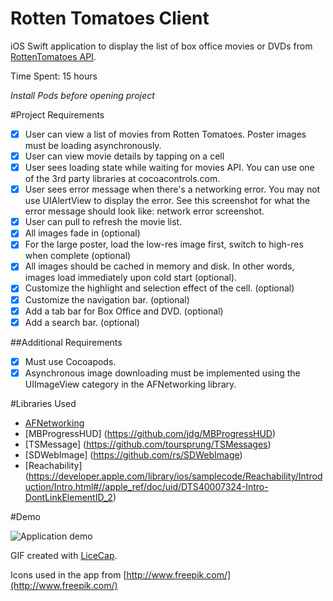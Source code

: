 Rotten Tomatoes Client
======================

iOS Swift application to display the list of box office movies or DVDs from [RottenTomatoes API](http://www.rottentomatoes.com/).

Time Spent: 15 hours

*Install Pods before opening project*

#Project Requirements
* [x] User can view a list of movies from Rotten Tomatoes. Poster images must be loading asynchronously.
* [x] User can view movie details by tapping on a cell
* [x] User sees loading state while waiting for movies API. You can use one of the 3rd party libraries at cocoacontrols.com.
* [x] User sees error message when there's a networking error. You may not use UIAlertView to display the error. See this screenshot for what the error message should look like: network error screenshot.
* [x] User can pull to refresh the movie list.
* [x] All images fade in (optional)
* [x] For the large poster, load the low-res image first, switch to high-res when complete (optional)
* [x] All images should be cached in memory and disk. In other words, images load immediately upon cold start (optional).
* [x] Customize the highlight and selection effect of the cell. (optional)
* [x] Customize the navigation bar. (optional)
* [x] Add a tab bar for Box Office and DVD. (optional)
* [x] Add a search bar. (optional)

##Additional Requirements
* [x] Must use Cocoapods.
* [x] Asynchronous image downloading must be implemented using the UIImageView category in the AFNetworking library.

#Libraries Used
* [AFNetworking](https://github.com/AFNetworking/AFNetworking)
* [MBProgressHUD] (https://github.com/jdg/MBProgressHUD)
* [TSMessage] (https://github.com/toursprung/TSMessages)
* [SDWebImage] (https://github.com/rs/SDWebImage)
* [Reachability] (https://developer.apple.com/library/ios/samplecode/Reachability/Introduction/Intro.html#//apple_ref/doc/uid/DTS40007324-Intro-DontLinkElementID_2)

#Demo

![Application demo](rotten-demo.gif)
                    
GIF created with [LiceCap](http://www.cockos.com/licecap/).

Icons used in the app from [http://www.freepik.com/](http://www.freepik.com/)